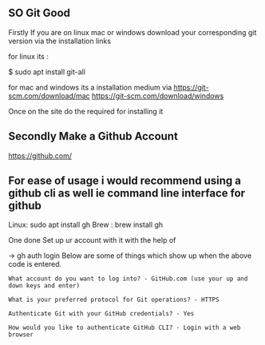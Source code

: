 ## SO Git Good

Firstly If you are on linux mac or windows download your corresponding git version via the installation links

for linux its :

$ sudo apt install git-all

for mac and windows its a installation medium via
https://git-scm.com/download/mac
https://git-scm.com/download/windows

Once on the site do the required for installing it

## Secondly Make a Github Account

https://github.com/

## For ease of usage i would recommend using a github cli as well ie command line interface for github

Linux: sudo apt install gh
Brew : brew install gh

One done Set up ur account with it with the help of

-> gh auth login
Below are some of things which show up when the above code is entered.

    What account do you want to log into? - GitHub.com (use your up and down keys and enter)

    What is your preferred protocol for Git operations? - HTTPS

    Authenticate Git with your GitHub credentials? - Yes

    How would you like to authenticate GitHub CLI? - Login with a web browser
